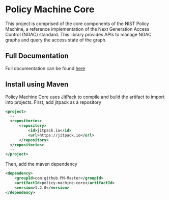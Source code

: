 # Policy Machine Core

This project is comprised of the core components of the NIST Policy Machine, a reference implementation of the Next Generation Access Control (NGAC) standard. This library provides APIs to manage NGAC graphs and query the access state of the graph.

## Full Documentation
Full documentation can be found [here](https://pm-master.github.io/pm-master/policy-machine-core/)

## Install using Maven
Policy Machine Core uses [JitPack](https://jitpack.io/) to compile and build the artifact to import into projects.
First, add jitpack as a repository
```xml
<project>
  --
  <repositories>
      <repository>
          <id>jitpack.io</id>
          <url>https://jitpack.io</url>
      </repository>
  </repositories>
  --
</project>
```
Then, add the maven dependency
```xml
<dependency>
    <groupId>com.github.PM-Master</groupId>
    <artifactId>policy-machine-core</artifactId>
    <version>1.2.0</version>
</dependency>
```

